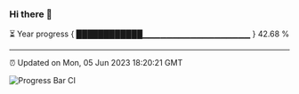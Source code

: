 ### Hi there 👋

⏳ Year progress { ████████████▁▁▁▁▁▁▁▁▁▁▁▁▁▁▁▁▁▁ } 42.68 %

---

⏰ Updated on Mon, 05 Jun 2023 18:20:21 GMT

![Progress Bar CI](https://github.com/JuvenileQ/Progress-Bar-CI/workflows/main/badge.svg)
